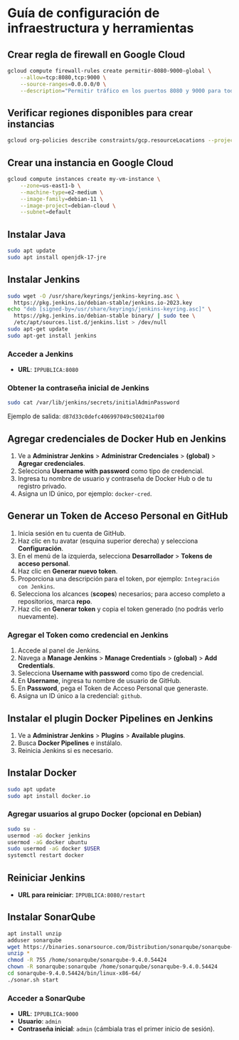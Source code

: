 
# Guía de configuración de infraestructura y herramientas

## Crear regla de firewall en Google Cloud
```bash
gcloud compute firewall-rules create permitir-8080-9000-global \
    --allow=tcp:8080,tcp:9000 \
    --source-ranges=0.0.0.0/0 \
    --description="Permitir tráfico en los puertos 8080 y 9000 para todas las instancias"
```

## Verificar regiones disponibles para crear instancias
```bash
gcloud org-policies describe constraints/gcp.resourceLocations --project ID_PROYECTO
```

## Crear una instancia en Google Cloud
```bash
gcloud compute instances create my-vm-instance \
    --zone=us-east1-b \
    --machine-type=e2-medium \
    --image-family=debian-11 \
    --image-project=debian-cloud \
    --subnet=default
```

## Instalar Java
```bash
sudo apt update
sudo apt install openjdk-17-jre
```

## Instalar Jenkins
```bash
sudo wget -O /usr/share/keyrings/jenkins-keyring.asc \
  https://pkg.jenkins.io/debian-stable/jenkins.io-2023.key
echo "deb [signed-by=/usr/share/keyrings/jenkins-keyring.asc]" \
  https://pkg.jenkins.io/debian-stable binary/ | sudo tee \
  /etc/apt/sources.list.d/jenkins.list > /dev/null
sudo apt-get update
sudo apt-get install jenkins
```

### Acceder a Jenkins
- **URL**: `IPPUBLICA:8080`

### Obtener la contraseña inicial de Jenkins
```bash
sudo cat /var/lib/jenkins/secrets/initialAdminPassword
```
Ejemplo de salida: `d87d33c0defc406997049c500241af00`

## Agregar credenciales de Docker Hub en Jenkins
1. Ve a **Administrar Jenkins** > **Administrar Credenciales** > **(global)** > **Agregar credenciales**.
2. Selecciona **Username with password** como tipo de credencial.
3. Ingresa tu nombre de usuario y contraseña de Docker Hub o de tu registro privado.
4. Asigna un ID único, por ejemplo: `docker-cred`.

## Generar un Token de Acceso Personal en GitHub
1. Inicia sesión en tu cuenta de GitHub.
2. Haz clic en tu avatar (esquina superior derecha) y selecciona **Configuración**.
3. En el menú de la izquierda, selecciona **Desarrollador** > **Tokens de acceso personal**.
4. Haz clic en **Generar nuevo token**.
5. Proporciona una descripción para el token, por ejemplo: `Integración con Jenkins`.
6. Selecciona los alcances (**scopes**) necesarios; para acceso completo a repositorios, marca **repo**.
7. Haz clic en **Generar token** y copia el token generado (no podrás verlo nuevamente).

### Agregar el Token como credencial en Jenkins
1. Accede al panel de Jenkins.
2. Navega a **Manage Jenkins** > **Manage Credentials** > **(global)** > **Add Credentials**.
3. Selecciona **Username with password** como tipo de credencial.
4. En **Username**, ingresa tu nombre de usuario de GitHub.
5. En **Password**, pega el Token de Acceso Personal que generaste.
6. Asigna un ID único a la credencial: `github`.

## Instalar el plugin Docker Pipelines en Jenkins
1. Ve a **Administrar Jenkins** > **Plugins** > **Available plugins**.
2. Busca **Docker Pipelines** e instálalo.
3. Reinicia Jenkins si es necesario.

## Instalar Docker
```bash
sudo apt update
sudo apt install docker.io
```

### Agregar usuarios al grupo Docker (opcional en Debian)
```bash
sudo su -
usermod -aG docker jenkins
usermod -aG docker ubuntu
sudo usermod -aG docker $USER
systemctl restart docker
```

## Reiniciar Jenkins
- **URL para reiniciar**: `IPPUBLICA:8080/restart`

## Instalar SonarQube
```bash
apt install unzip
adduser sonarqube
wget https://binaries.sonarsource.com/Distribution/sonarqube/sonarqube-9.4.0.54424.zip
unzip *
chmod -R 755 /home/sonarqube/sonarqube-9.4.0.54424
chown -R sonarqube:sonarqube /home/sonarqube/sonarqube-9.4.0.54424
cd sonarqube-9.4.0.54424/bin/linux-x86-64/
./sonar.sh start
```

### Acceder a SonarQube
- **URL**: `IPPUBLICA:9000`
- **Usuario**: `admin`
- **Contraseña inicial**: `admin` (cámbiala tras el primer inicio de sesión).


